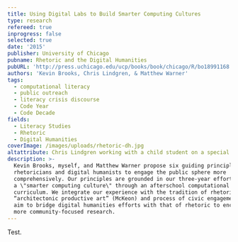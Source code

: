 ```yaml
---
title: Using Digital Labs to Build Smarter Computing Cultures
type: research
refereed: true
inprogress: false
selected: true
date: '2015'
publisher: University of Chicago
pubname: Rhetoric and the Digital Humanities
pubURL: 'http://press.uchicago.edu/ucp/books/book/chicago/R/bo18991168.html'
authors: 'Kevin Brooks, Chris Lindgren, & Matthew Warner'
tags:
  - computational literacy
  - public outreach
  - literacy crisis discourse
  - Code Year
  - Code Decade
fields:
  - Literacy Studies
  - Rhetoric
  - Digital Humanities
coverImage: /images/uploads/rhetoric-dh.jpg
altattribute: Chris Lindgren working with a child student on a special Sugar Labs project.
description: >-
  Kevin Brooks, myself, and Matthew Warner propose six guiding principles for
  rhetoricians and digital humanists to engage the public sphere more
  comprehensively. Our principles are grounded in our three-year effort to build
  a \"smarter computing culture\" through an afterschool computational literacy
  curriculum. We integrate our experience with the tradition of rhetoric as an
  “architectonic productive art” (McKeon) and process of civic engagement. We
  aim to bridge digital humanities efforts with that of rhetoric to encourage
  more community-focused research.
---
```


Test.
